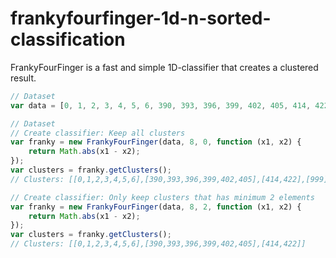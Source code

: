 frankyfourfinger-1d-n-sorted-classification
===========================================

FrankyFourFinger is a fast and simple 1D-classifier that creates a clustered result.

```javascript
// Dataset
var data = [0, 1, 2, 3, 4, 5, 6, 390, 393, 396, 399, 402, 405, 414, 422, 999];
```

```javascript
// Dataset
// Create classifier: Keep all clusters
var franky = new FrankyFourFinger(data, 8, 0, function (x1, x2) {
    return Math.abs(x1 - x2);
});
var clusters = franky.getClusters();
// Clusters: [[0,1,2,3,4,5,6],[390,393,396,399,402,405],[414,422],[999]]
```



```javascript
// Create classifier: Only keep clusters that has minimum 2 elements
var franky = new FrankyFourFinger(data, 8, 2, function (x1, x2) {
    return Math.abs(x1 - x2);
});
var clusters = franky.getClusters();
// Clusters: [[0,1,2,3,4,5,6],[390,393,396,399,402,405],[414,422]]
```
